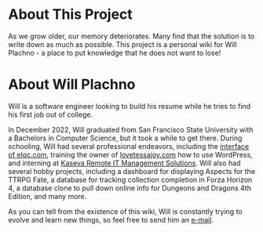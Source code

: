 # About This Project

As we grow older, our memory deteriorates. Many find that the solution is to write down as much as possible. This project is a personal wiki for Will Plachno - a place to put knowledge that he does not want to lose!

# About Will Plachno

Will is a software engineer looking to build his resume while he tries to find his first job out of college. 

In December 2022, Will graduated from San Francisco State University with a Bachelors in Computer Science, but it took a while to get there. During schooling, Will had several professional endeavors, including the [interface of elqc.com](http:www.elqc.com), training the owner of [lovetessajoy.com](http://www.lovetessajoy.com) how to use WordPress, and interning at [Kaseya Remote IT Management Solutions](https://www.kaseya.com/). Will also had several hobby projects, including a dashboard for displaying Aspects for the TTRPG Fate, a database for tracking collection completion in Forza Horizon 4, a database clone to pull down online info for Dungeons and Dragons 4th Edition, and many more. 

As you can tell from the existence of this wiki, Will is constantly trying to evolve and learn new things, so feel free to send him an [e-mail](email:wjplachno@gmail.com).